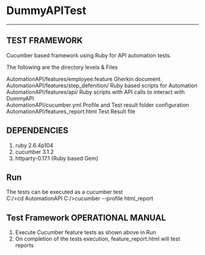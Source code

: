 # DummyAPITest

----------------
TEST FRAMEWORK
----------------

Cucumber based framework using Ruby for API automation tests.

The following are the directory levels & Files

AutomationAPI/features/employee.feature 	Gherkin document <br />
AutomationAPI/features/step_defenition/		Ruby based scripts for Automation<br />
AutomationAPI/features/api/					      Ruby scripts with API calls to interact with DummyAPI	<br />
AutomationAPI/cucumber.yml					      Profile and Test result folder configuration<br />
AutomationAPI/features_report.html			  Test Result file <br />

DEPENDENCIES
------------
1) ruby 2.6.4p104
2) cucumber 3.1.2
3) httparty-0.17.1 (Ruby based Gem)

Run
--------------
The tests can be executed as a cucumber test  
C:/>cd AutomationAPI
C:/>cucumber --profile html_report

Test Framework OPERATIONAL MANUAL
---------------------------------
1. Execute Cucumber feature tests  as shown above in Run 
2. On completion of the tests execution, feature_report.html will test reports
